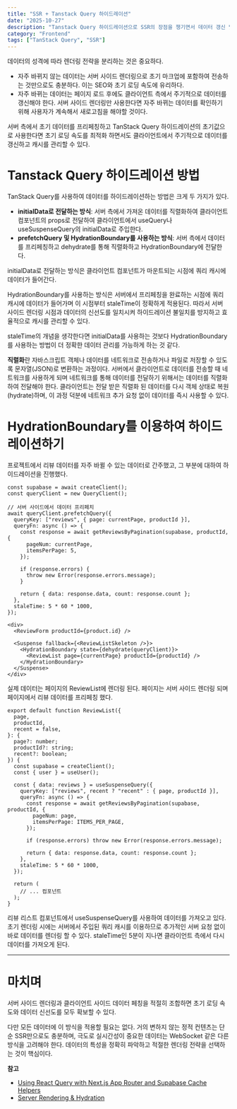 ```yaml
---
title: "SSR + Tanstack Query 하이드레이션"
date: "2025-10-27"
description: "Tanstack Query 하이드레이션으로 SSR의 장점을 챙기면서 데이터 갱신 및 관리하기"
category: "Frontend"
tags: ["TanStack Query", "SSR"]
---
```


데이터의 성격에 따라 렌더링 전략을 분리하는 것은 중요하다.

- 자주 바뀌지 않는 데이터는 서버 사이드 렌더링으로 초기 마크업에 포함하여 전송하는 것만으로도 충분하다. 이는 SEO와 초기 로딩 속도에 유리하다.
- 자주 바뀌는 데이터는 페이지 로드 후에도 클라이언트 측에서 주기적으로 데이터를 갱신해야 한다. 서버 사이드 렌더링만 사용한다면 자주 바뀌는 데이터를 확인하기 위해 사용자가 계속해서 새로고침을 해야할 것이다.

서버 측에서 초기 데이터를 프리페칭하고 TanStack Query 하이드레이션의 초기값으로 사용한다면 초기 로딩 속도를 최적화 하면서도 클라이언트에서 주기적으로 데이터를 갱신하고 캐시를 관리할 수 있다.

# Tanstack Query 하이드레이션 방법

TanStack Query를 사용하여 데이터를 하이드레이션하는 방법은 크게 두 가지가 있다.

- **initialData로 전달하는 방식**: 서버 측에서 가져온 데이터를 직렬화하여 클라이언트 컴포넌트의 props로 전달하여 클라이언트에서 useQuery나 useSuspenseQuery의 initialData로 주입한다.
- **prefetchQuery 및 HydrationBoundary를 사용하는 방식**: 서버 측에서 데이터를 프리페칭하고 dehydrate를 통해 직렬화하고 HydrationBoundary에 전달한다.

initialData로 전달하는 방식은 클라이언트 컴포넌트가 마운트되는 시점에 쿼리 캐시에 데이터가 들어간다.

HydrationBoundary를 사용하는 방식은 서버에서 프리페칭을 완료하는 시점에 쿼리 캐시에 데이터가 들어가며 이 시점부터 staleTime이 정확하게 적용된다. 따라서 서버 사이드 렌더링 시점과 데이터의 신선도를 일치시켜 하이드레이션 불일치를 방지하고 효율적으로 캐시를 관리할 수 있다.

staleTime의 개념을 생각한다면 initialData를 사용하는 것보다 HydrationBoundary를 사용하는 방법이 더 정확한 데이터 관리를 가능하게 하는 것 같다.

**직렬화**란 자바스크립트 객체나 데이터를 네트워크로 전송하거나 파일로 저장할 수 있도록 문자열(JSON)로 변환하는 과정이다. 서버에서 클라이언트로 데이터를 전송할 때 네트워크를 사용하게 되며 네트워크를 통해 데이터를 전달하기 위해서는 데이터를 직렬화하여 전달해야 한다. 클라이언트는 전달 받은 직렬화 된 데이터를 다시 객체 상태로 복원(hydrate)하며, 이 과정 덕분에 네트워크 추가 요청 없이 데이터를 즉시 사용할 수 있다.

# HydrationBoundary를 이용하여 하이드레이션하기

프로젝트에서 리뷰 데이터를 자주 바뀔 수 있는 데이터로 간주했고, 그 부분에 대하여 하이드레이션을 진행했다.

```tsx
const supabase = await createClient();
const queryClient = new QueryClient();

// 서버 사이드에서 데이터 프리페치
await queryClient.prefetchQuery({
  queryKey: ["reviews", { page: currentPage, productId }],
  queryFn: async () => {
    const response = await getReviewsByPagination(supabase, productId, {
      pageNum: currentPage,
      itemsPerPage: 5,
    });

    if (response.errors) {
      throw new Error(response.errors.message);
    }

    return { data: response.data, count: response.count };
  },
  staleTime: 5 * 60 * 1000,
});
```

```tsx
<div>
  <ReviewForm productId={product.id} />

  <Suspense fallback={<ReviewListSkeleton />}>
    <HydrationBoundary state={dehydrate(queryClient)}>
      <ReviewList page={currentPage} productId={productId} />
    </HydrationBoundary>
  </Suspense>
</div>
```

실제 데이터는 페이지의 ReviewList에 렌더링 된다. 페이지는 서버 사이드 렌더링 되며 페이지에서 리뷰 데이터를 프리페칭 했다.

```tsx
export default function ReviewList({
  page,
  productId,
  recent = false,
}: {
  page?: number;
  productId?: string;
  recent?: boolean;
}) {
  const supabase = createClient();
  const { user } = useUser();

  const { data: reviews } = useSuspenseQuery({
    queryKey: ["reviews", recent ? "recent" : { page, productId }],
    queryFn: async () => {
      const response = await getReviewsByPagination(supabase, productId, {
        pageNum: page,
        itemsPerPage: ITEMS_PER_PAGE,
      });

      if (response.errors) throw new Error(response.errors.message);

      return { data: response.data, count: response.count };
    },
    staleTime: 5 * 60 * 1000,
  });

  return (
    // ... 컴포넌트
  );
}
```

리뷰 리스트 컴포넌트에서 useSuspenseQuery를 사용하여 데이터를 가져오고 있다. 초기 렌더링 시에는 서버에서 주입된 쿼리 캐시를 이용하므로 추가적인 서버 요청 없이 바로 데이터를 렌더링 할 수 있다. staleTime인 5분이 지나면 클라이언트 측에서 다시 데이터를 가져오게 된다.

---

# 마치며

서버 사이드 렌더링과 클라이언트 사이드 데이터 페칭을 적절히 조합하면 초기 로딩 속도와 데이터 신선도를 모두 확보할 수 있다.

다만 모든 데이터에 이 방식을 적용할 필요는 없다. 거의 변하지 않는 정적 컨텐츠는 단순 SSR만으로도 충분하며, 극도로 실시간성이 중요한 데이터는 WebSocket 같은 다른 방식을 고려해야 한다. 데이터의 특성을 정확히 파악하고 적절한 렌더링 전략을 선택하는 것이 핵심이다.

**참고**

- [Using React Query with Next.js App Router and Supabase Cache Helpers](https://supabase.com/blog/react-query-nextjs-app-router-cache-helpers)
- [Server Rendering & Hydration](https://tanstack.com/query/v5/docs/framework/react/guides/ssr)

